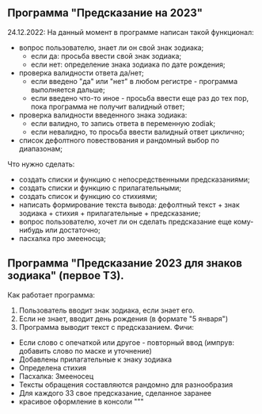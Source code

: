 Программа "Предсказание на 2023"
-
24.12.2022: На данный момент в программе написан такой функционал:
- вопрос пользователю, знает ли он свой знак зодиака;
  - если да: просьба ввести свой знак зодиака;
  - если нет: определение знака зодиака по дате рождения;
- проверка валидности ответа да/нет;
  - если введено "да" или "нет" в любом регистре - программа выполняется дальше;
  - если введено что-то иное - просьба ввести еще раз до тех пор, пока программа не получит валидный ответ;
- проверка валидности введенного знака зодиака:
    - если валидно, то запись ответа в переменную zodiak;
    - если невалидно, то просьба ввести валидный ответ циклично;
- список дефолтного повествования и рандомный выбор по диапазонам;

Что нужно сделать:
- создать списки и функцию с непосредственными предсказаниями;
- создать списки и функцию с прилагательными;
- создать список и функцию со стихиями;
- написать формирование текста вывода: дефолтный текст + знак зодиака + стихия +
прилагательные + предсказание;
- вопрос пользователю, хочет ли он сделать предсказание еще кому-нибудь или достаточно;
- пасхалка про змееносца;




Программа "Предсказание 2023 для знаков зодиака" (первое ТЗ).
-
Как работает программа:
1. Пользователь вводит знак зодиака, если знает его.
2. Если не знает, вводит день рождения (в формате "5 января")
3. Программа выводит текст с предсказанием.
Фичи:
- Если слово с опечаткой или другое - повторный ввод (импрув: добавить слово по маске и уточнение)
- Добавлены прилагательные к знаку зодиака
- Определена стихия
- Пасхалка: Змееносец
- Тексты обращения составляются рандомно для разнообразия
- Для каждого ЗЗ свое предсказание, сделанное заранее
- красивое оформление в консоли
"""